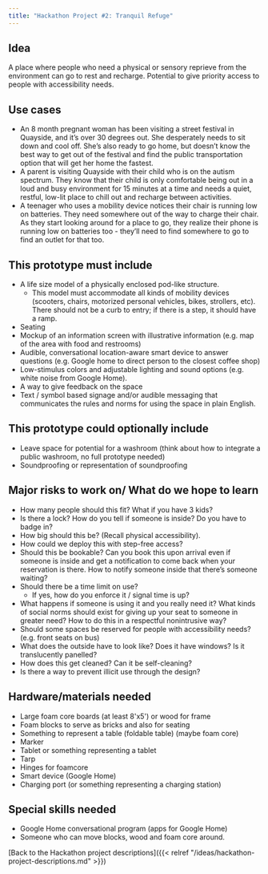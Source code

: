 ```yaml
---
title: "Hackathon Project #2: Tranquil Refuge"
---
```


## Idea

A place where people who need a physical or sensory reprieve from the environment can go to rest and recharge. Potential to give priority access to people with accessibility needs.

## Use cases

- An 8 month pregnant woman has been visiting a street festival in Quayside, and it’s over 30 degrees out. She desperately needs to sit down and cool off. She’s also ready to go home, but doesn’t know the best way to get out of the festival and find the public transportation option that will get her home the fastest.
- A parent is visiting Quayside with their child who is on the autism spectrum. They know that their child is only comfortable being out in a loud and busy environment for 15 minutes at a time and needs a quiet, restful, low-lit place to chill out and recharge between activities.
- A teenager who uses a mobility device notices their chair is running low on batteries. They need somewhere out of the way to charge their chair. As they start looking around for a place to go, they realize their phone is running low on batteries too - they’ll need to find somewhere to go to find an outlet for that too.

## This prototype must include

- A life size model of a physically enclosed pod-like structure.
    - This model must accommodate all kinds of mobility devices (scooters, chairs, motorized personal vehicles, bikes, strollers, etc). There should not be a curb to entry; if there is a step, it should have a ramp.
- Seating
- Mockup of an information screen with illustrative information (e.g. map of the area with food and restrooms)
- Audible, conversational location-aware smart device to answer questions (e.g. Google home to direct person to the closest coffee shop)
- Low-stimulus colors and adjustable lighting and sound options (e.g. white noise from Google Home).
- A way to give feedback on the space
- Text / symbol based signage and/or audible messaging that communicates the rules and norms for using the space in plain English.

## This prototype could optionally include

- Leave space for potential for a washroom (think about how to integrate a public washroom, no full prototype needed)
- Soundproofing or representation of soundproofing

## Major risks to work on/ What do we hope to learn

- How many people should this fit? What if you have 3 kids?
- Is there a lock? How do you tell if someone is inside? Do you have to badge in?
- How big should this be? (Recall physical accessibility).
- How could we deploy this with step-free access?
- Should this be bookable? Can you book this upon arrival even if someone is inside and get a notification to come back when your reservation is there. How to notify someone inside that there’s someone waiting?
- Should there be a time limit on use?
    - If yes, how do you enforce it / signal time is up?
- What happens if someone is using it and you really need it? What kinds of social norms should exist for giving up your seat to someone in greater need? How to do this in a respectful nonintrusive way?
- Should some spaces be reserved for people with accessibility needs? (e.g. front seats on bus)
- What does the outside have to look like? Does it have windows? Is it translucently panelled?
- How does this get cleaned? Can it be self-cleaning?
- Is there a way to prevent illicit use through the design?

## Hardware/materials needed

- Large foam core boards (at least 8'x5') or wood for frame
- Foam blocks to serve as bricks and also for seating
- Something to represent a table (foldable table) (maybe foam core)
- Marker
- Tablet or something representing a tablet
- Tarp
- Hinges for foamcore
- Smart device (Google Home)
- Charging port (or something representing a charging station)

## Special skills needed

- Google Home conversational program (apps for Google Home)
- Someone who can move blocks, wood and foam core around.

[Back to the Hackathon project descriptions]({{< relref "/ideas/hackathon-project-descriptions.md" >}})
